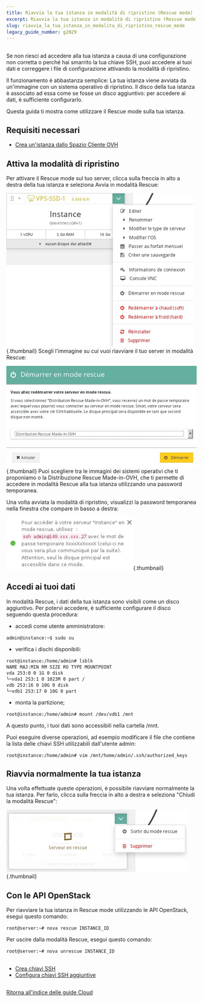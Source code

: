 ```yaml
---
title: Riavvia la tua istanza in modalità di ripristino (Rescue mode)
excerpt: Riavvia la tua istanza in modalità di ripristino (Rescue mode)
slug: riavvia_la_tua_istanza_in_modalita_di_ripristino_rescue_mode
legacy_guide_number: g2029
---
```



## 
Se non riesci ad accedere alla tua istanza a causa di una configurazione non corretta o perché hai smarrito la tua chiave SSH, puoi accedere ai tuoi dati e correggere i file di configurazione attivando la modalità di ripristino.

Il funzionamento è abbastanza semplice:
La tua istanza viene avviata da un'immagine con un sistema operativo di ripristino. Il disco della tua istanza è associato ad essa come se fosse un disco aggiuntivo: per accedere ai dati, è sufficiente configurarlo.

Questa guida ti mostra come utilizzare il Rescue mode sulla tua istanza.


## Requisiti necessari

- [Crea un'istanza dallo Spazio Cliente OVH]({legacy}1775)




## Attiva la modalità di ripristino
Per attivare il Rescue mode sul tuo server, clicca sulla freccia in alto a destra della tua istanza e seleziona Avvia in modalità Rescue:

![](images/img_3494.jpg){.thumbnail}
Scegli l'immagine su cui vuoi riavviare il tuo server in modalità Rescue:

![](images/img_3495.jpg){.thumbnail}
Puoi scegliere tra le immagini dei sistemi operativi che ti proponiamo o la Distribuzione Rescue Made-in-OVH, che ti permette di accedere in modalità Rescue alla tua istanza utilizzando una password temporanea.

Una volta avviata la modalità di ripristino, visualizzi la password temporanea nella finestra che compare in basso a destra:

![](images/img_3497.jpg){.thumbnail}


## Accedi ai tuoi dati
In modalità Rescue, i dati della tua istanza sono visibili come un disco aggiuntivo.
Per potervi accedere, è sufficiente configurare il disco seguendo questa procedura:


- accedi come utente amministratore:


```
admin@instance:~$ sudo su
```


- verifica i dischi disponibili:


```
root@instance:/home/admin# lsblk
NAME MAJ:MIN RM SIZE RO TYPE MOUNTPOINT
vda 253:0 0 1G 0 disk
└─vda1 253:1 0 1023M 0 part /
vdb 253:16 0 10G 0 disk
└─vdb1 253:17 0 10G 0 part
```


- monta la partizione;


```
root@instance:/home/admin# mount /dev/vdb1 /mnt
```



A questo punto, i tuoi dati sono accessibili nella cartella /mnt.

Puoi eseguire diverse operazioni, ad esempio modificare il file che contiene la lista delle chiavi SSH utilizzabili dall'utente admin:


```
root@instance:/home/admin# vim /mnt/home/admin/.ssh/authorized_keys
```




## Riavvia normalmente la tua istanza
Una volta effettuate queste operazioni, è possibile riavviare normalmente la tua istanza. Per farlo, clicca sulla freccia in alto a destra e seleziona "Chiudi la modalità Rescue":

![](images/img_3496.jpg){.thumbnail}


## Con le API OpenStack
Per riavviare la tua istanza in Rescue mode utilizzando le API OpenStack, esegui questo comando:


```
root@server:~# nova rescue INSTANCE_ID
```


Per uscire dalla modalità Rescue, esegui questo comando:


```
root@server:~# nova unrescue INSTANCE_ID
```




## 

- [Crea chiavi SSH]({legacy}1769)
- [Configura chiavi SSH aggiuntive]({legacy}1924)




## 
[Ritorna all'indice delle guide Cloud]({legacy}1785)

